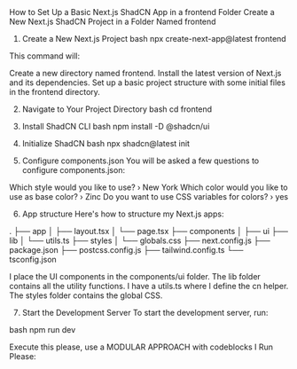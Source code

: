 <Instructions>
How to Set Up a Basic Next.js ShadCN App in a frontend Folder
Create a New Next.js ShadCN Project in a Folder Named frontend

1. Create a New Next.js Project
bash
npx create-next-app@latest frontend

This command will:

Create a new directory named frontend.
Install the latest version of Next.js and its dependencies.
Set up a basic project structure with some initial files in the frontend directory.

2. Navigate to Your Project Directory
bash
cd frontend

3. Install ShadCN CLI
bash
npm install -D @shadcn/ui

4. Initialize ShadCN
bash
npx shadcn@latest init

5. Configure components.json
You will be asked a few questions to configure components.json:

Which style would you like to use? › New York
Which color would you like to use as base color? › Zinc
Do you want to use CSS variables for colors? › yes

6. App structure
Here's how to structure my Next.js apps:

.
├── app
│   ├── layout.tsx
│   └── page.tsx
├── components
│   ├── ui
├── lib
│   └── utils.ts
├── styles
│   └── globals.css
├── next.config.js
├── package.json
├── postcss.config.js
├── tailwind.config.ts
└── tsconfig.json

I place the UI components in the components/ui folder.
The lib folder contains all the utility functions. I have a utils.ts where I define the cn helper.
The styles folder contains the global CSS.

7. Start the Development Server
To start the development server, run:

bash
npm run dev
</Instructions>

<Prompt>
Execute this please, use a MODULAR APPROACH with codeblocks I Run Please:
</Promt>
